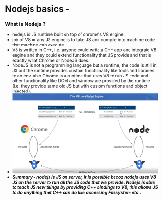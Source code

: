 # Nodejs basics - 


### What is Nodejs ?
  * nodejs is JS runtime built on top of chrome's V8 engine.
  * job of V8 or any JS engine is to take JS and compile into machine code that machine can execute.
  * V8 is written in C++, i.e. anyone could write a C++ app and integrate V8 engine
  and they could extend functionality that JS provide and that is exactly what Chrome
  or NodeJS does.
  * NodeJS is not a programming language but a runtime, the code is still in JS but the runtime provides custom functionality like tools and libraries to an env.
  also Chrome is a runtime that uses V8 to run JS code and other functionality like DOM and window are provided by the runtime (i.e. they provide same old JS but with
  custom functions and object injected).
  * ![Internals of Chrome & Nodejs runtime](/resources/images/whats_node.PNG)
  * ***Summary - nodejs is JS on server, it is possible becoz nodejs uses V8 JS on the server to run all the JS code that we provide.
  Nodejs is able to teach JS new things by providing C++ bindings to V8, this allows JS to do anything that C++ can do like accessing Filesystem etc..***

